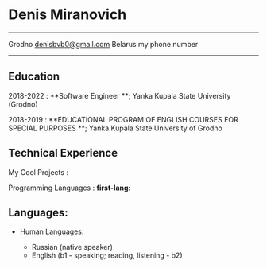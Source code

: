 Denis Miranovich
============

-------------------     ----------------------------                     
Grodno                           denisbvb0@gmail.com
Belarus                              my phone number
-------------------     ----------------------------

Education
---------

2018-2022 
:   **Software Engineer **; Yanka Kupala State University (Grodno)

2018-2019
:   **EDUCATIONAL PROGRAM OF ENGLISH COURSES FOR SPECIAL PURPOSES **; Yanka Kupala State
University of Grodno


Technical Experience
--------------------

My Cool Projects
:

Programming Languages
:   **first-lang:** 

Languages:
----------------------------------------

* Human Languages:

     * Russian (native speaker)
     * English (b1 - speaking; reading, listening - b2)
     
